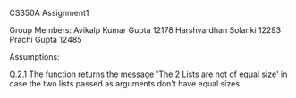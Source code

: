 CS350A Assignment1

Group Members:
Avikalp Kumar Gupta     12178
Harshvardhan Solanki    12293
Prachi Gupta            12485

Assumptions:

Q.2.1   The function returns the message 'The 2 Lists are not of equal size' in case the two lists passed as arguments don't have equal sizes.
